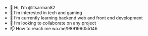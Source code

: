 - 👋 Hi, I’m @itsarman82
- 👀 I’m interested in tech and gaming
- 🌱 I’m currently learning backend web and front end development 
- 💞️ I’m looking to collaborate on any project
- 📫 How to reach me wa.me/989199055146

<!---
itsarman82/itsarman82 is a ✨ special ✨ repository because its `README.md` (this file) appears on your GitHub profile.
You can click the Preview link to take a look at your changes.
--->
